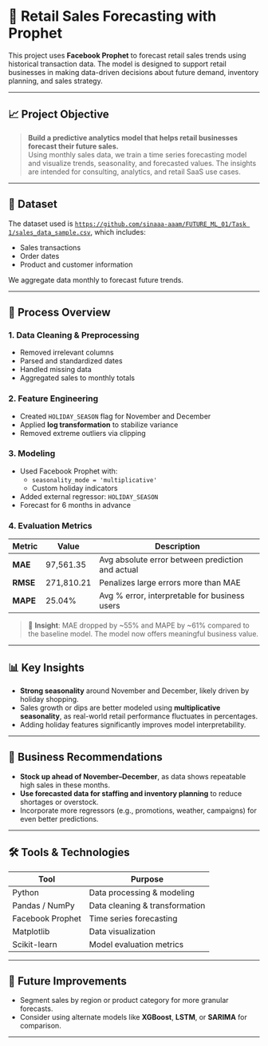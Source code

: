 # 🧠 Retail Sales Forecasting with Prophet

This project uses **Facebook Prophet** to forecast retail sales trends using historical transaction data. The model is designed to support retail businesses in making data-driven decisions about future demand, inventory planning, and sales strategy.

---

## 📈 Project Objective

> **Build a predictive analytics model that helps retail businesses forecast their future sales.**  
Using monthly sales data, we train a time series forecasting model and visualize trends, seasonality, and forecasted values. The insights are intended for consulting, analytics, and retail SaaS use cases.

---

## 📂 Dataset

The dataset used is [`https://github.com/sinaaa-aaam/FUTURE_ML_01/Task 1/sales_data_sample.csv`](sales_data_sample.csv), which includes:
- Sales transactions
- Order dates
- Product and customer information

We aggregate data monthly to forecast future trends.

---

## 🔧 Process Overview

### 1. **Data Cleaning & Preprocessing**
- Removed irrelevant columns
- Parsed and standardized dates
- Handled missing data
- Aggregated sales to monthly totals

### 2. **Feature Engineering**
- Created `HOLIDAY_SEASON` flag for November and December
- Applied **log transformation** to stabilize variance
- Removed extreme outliers via clipping

### 3. **Modeling**
- Used Facebook Prophet with:
  - `seasonality_mode = 'multiplicative'`
  - Custom holiday indicators
- Added external regressor: `HOLIDAY_SEASON`
- Forecast for 6 months in advance

### 4. **Evaluation Metrics**
| Metric | Value | Description |
|--------|--------|-------------|
| **MAE**  | 97,561.35 | Avg absolute error between prediction and actual |
| **RMSE** | 271,810.21 | Penalizes large errors more than MAE |
| **MAPE** | 25.04% | Avg % error, interpretable for business users |

> 🧠 **Insight**: MAE dropped by ~55% and MAPE by ~61% compared to the baseline model. The model now offers meaningful business value.

---

## 📊 Key Insights

- **Strong seasonality** around November and December, likely driven by holiday shopping.
- Sales growth or dips are better modeled using **multiplicative seasonality**, as real-world retail performance fluctuates in percentages.
- Adding holiday features significantly improves model interpretability.

---

## 📌 Business Recommendations

- **Stock up ahead of November–December**, as data shows repeatable high sales in these months.
- **Use forecasted data for staffing and inventory planning** to reduce shortages or overstock.
- Incorporate more regressors (e.g., promotions, weather, campaigns) for even better predictions.

---

## 🛠️ Tools & Technologies

| Tool | Purpose |
|------|---------|
| Python | Data processing & modeling |
| Pandas / NumPy | Data cleaning & transformation |
| Facebook Prophet | Time series forecasting |
| Matplotlib | Data visualization |
| Scikit-learn | Model evaluation metrics |

---

## 🚀 Future Improvements

- Segment sales by region or product category for more granular forecasts.
- Consider using alternate models like **XGBoost**, **LSTM**, or **SARIMA** for comparison.

---
